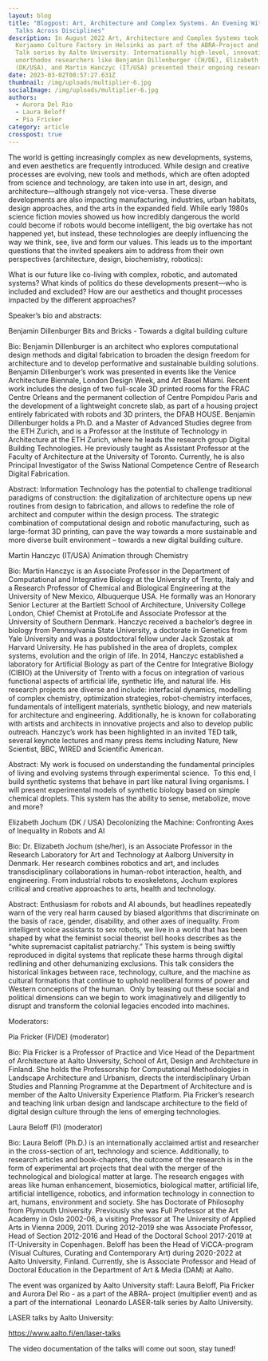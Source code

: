 ```yaml
---
layout: blog
title: "Blogpost: Art, Architecture and Complex Systems. An Evening With Expert
  Talks Across Disciplines"
description: In August 2022 Art, Architecture and Complex Systems took place at
  Korjaamo Culture Factory in Helsinki as part of the ABRA-Project and Laser
  Talk series by Aalto University. Internationally high-level, innovative, and
  unorthodox researchers like Benjamin Dillenburger (CH/DE), Elizabeth Jochum
  (DK/USA), and Martin Hanczyc (IT/USA) presented their ongoing research.
date: 2023-03-02T08:57:27.631Z
thumbnail: /img/uploads/multiplier-6.jpg
socialImage: /img/uploads/multiplier-6.jpg
authors:
  - Aurora Del Rio
  - Laura Beloff
  - Pia Fricker
category: article
crosspost: true
---
```

The world is getting increasingly complex as new developments, systems, and even aesthetics are frequently introduced. While design and creative processes are evolving, new tools and methods, which are often adopted from science and technology, are taken into use in art, design, and architecture—although strangely not vice-versa. These diverse developments are also impacting manufacturing, industries, urban habitats, design approaches, and the arts in the expanded field. While early 1980s science fiction movies showed us how incredibly dangerous the world could become if robots would become intelligent, the big overtake has not happened yet, but instead, these technologies are deeply influencing the way we think, see, live and form our values. This leads us to the important questions that the invited speakers aim to address from their own perspectives (architecture, design, biochemistry, robotics): 



What is our future like co-living with complex, robotic, and automated systems? What kinds of politics do these developments present—who is included and excluded? How are our aesthetics and thought processes impacted by the different approaches?

Speaker’s bio and abstracts:

Benjamin Dillenburger Bits and Bricks - Towards a digital building culture

Bio: Benjamin Dillenburger is an architect who explores computational design methods and digital fabrication to broaden the design freedom for architecture and to develop performative and sustainable building solutions. Benjamin Dillenburger’s work was presented in events like the Venice Architecture Biennale, London Design Week, and Art Basel Miami. Recent work includes the design of two full-scale 3D printed rooms for the FRAC Centre Orleans and the permanent collection of Centre Pompidou Paris and the development of a lightweight concrete slab, as part of a housing project entirely fabricated with robots and 3D printers, the DFAB HOUSE. Benjamin Dillenburger holds a Ph.D. and a Master of Advanced Studies degree from the ETH Zurich, and is a Professor at the Institute of Technology in Architecture at the ETH Zurich, where he leads the research group Digital Building Technologies. He previously taught as Assistant Professor at the Faculty of Architecture at the University of Toronto. Currently, he is also Principal Investigator of the Swiss National Competence Centre of Research Digital Fabrication.

Abstract: Information Technology has the potential to challenge traditional paradigms of construction: the digitalization of architecture opens up new routines from design to fabrication, and allows to redefine the role of architect and computer within the design process. The strategic combination of computational design and robotic manufacturing, such as large-format 3D printing, can pave the way towards a more sustainable and more diverse built environment – towards a new digital building culture.



Martin Hanczyc (IT/USA) Animation through Chemistry

Bio: Martin Hanczyc is an Associate Professor in the Department of Computational and Integrative Biology at the University of Trento, Italy and a Research Professor of Chemical and Biological Engineering at the University of New Mexico, Albuquerque USA. He formally was an Honorary Senior Lecturer at the Bartlett School of Architecture, University College London, Chief Chemist at ProtoLife and Associate Professor at the University of Southern Denmark. Hanczyc received a bachelor’s degree in biology from Pennsylvania State University, a doctorate in Genetics from Yale University and was a postdoctoral fellow under Jack Szostak at Harvard University. He has published in the area of droplets, complex systems, evolution and the origin of life. In 2014, Hanczyc established a laboratory for Artificial Biology as part of the Centre for Integrative Biology (CIBIO) at the University of Trento with a focus on integration of various functional aspects of artificial life, synthetic life, and natural life. His research projects are diverse and include: interfacial dynamics, modelling of complex chemistry, optimization strategies, robot-chemistry interfaces, fundamentals of intelligent materials, synthetic biology, and new materials for architecture and engineering. Additionally, he is known for collaborating with artists and architects in innovative projects and also to develop public outreach. Hanczyc’s work has been highlighted in an invited TED talk, several keynote lectures and many press items including Nature, New Scientist, BBC, WIRED and Scientific American.

Abstract: My work is focused on understanding the fundamental principles of living and evolving systems through experimental science.  To this end, I build synthetic systems that behave in part like natural living organisms. I will present experimental models of synthetic biology based on simple chemical droplets. This system has the ability to sense, metabolize, move and more?

Elizabeth Jochum (DK / USA) Decolonizing the Machine: Confronting Axes of Inequality in Robots and Al

Bio: Dr. Elizabeth Jochum (she/her), is an Associate Professor in the Research Laboratory for Art and Technology at Aalborg University in Denmark. Her research combines robotics and art, and includes transdisciplinary collaborations in human-robot interaction, health, and engineering. From industrial robots to exoskeletons, Jochum explores critical and creative approaches to arts, health and technology.

Abstract: Enthusiasm for robots and AI abounds, but headlines repeatedly warn of the very real harm caused by biased algorithms that discriminate on the basis of race, gender, disability, and other axes of inequality. From intelligent voice assistants to sex robots, we live in a world that has been shaped by what the feminist social theorist bell hooks describes as the “white supremacist capitalist patriarchy.” This system is being swiftly reproduced in digital systems that replicate these harms through digital redlining and other dehumanizing exclusions. This talk considers the historical linkages between race, technology, culture, and the machine as cultural formations that continue to uphold neoliberal forms of power and Western conceptions of the human.  Only by teasing out these social and political dimensions can we begin to work imaginatively and diligently to disrupt and transform the colonial legacies encoded into machines.



Moderators:



Pia Fricker (FI/DE) (moderator)

Bio: Pia Fricker is a Professor of Practice and Vice Head of the Department of Architecture at Aalto University, School of Art, Design and Architecture in Finland. She holds the Professorship for Computational Methodologies in Landscape Architecture and Urbanism, directs the interdisciplinary Urban Studies and Planning Programme at the Department of Architecture and is member of the Aalto University Experience Platform. Pia Fricker’s research and teaching link urban design and landscape architecture to the field of digital design culture through the lens of emerging technologies.



Laura Beloff (FI) (moderator)

Bio: Laura Beloff (Ph.D.) is an internationally acclaimed artist and researcher in the cross-section of art, technology and science. Additionally, to research articles and book-chapters, the outcome of the research is in the form of experimental art projects that deal with the merger of the technological and biological matter at large. The research engages with areas like human enhancement, biosemiotics, biological matter, artificial life, artificial intelligence, robotics, and information technology in connection to art, humans, environment and society. She has Doctorate of Philosophy from Plymouth University. Previously she was Full Professor at the Art Academy in Oslo 2002-06, a visiting Professor at The University of Applied Arts in Vienna 2009, 2011. During 2012-2019 she was Associate Professor, Head of Section 2012-2016 and Head of the Doctoral School 2017-2019 at IT-University in Copenhagen. Beloff has been the Head of ViCCA-program (Visual Cultures, Curating and Contemporary Art) during 2020-2022 at Aalto University, Finland. Currently, she is Associate Professor and Head of Doctoral Education in the Department of Art & Media (DAM) at Aalto.



The event was organized by Aalto University staff: Laura Beloff, Pia Fricker and Aurora Del Rio - as a part of the ABRA- project (multiplier event) and as a part of the international  Leonardo LASER-talk series by Aalto University. 



LASER talks by Aalto University:

<https://www.aalto.fi/en/laser-talks> 



The video documentation of the talks will come out soon, stay tuned!
